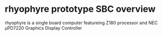 # rhyophyre prototype SBC overview

rhyophyre is a single board computer featureing Z180 processor and NEC µPD7220 Graphics Display Controller

